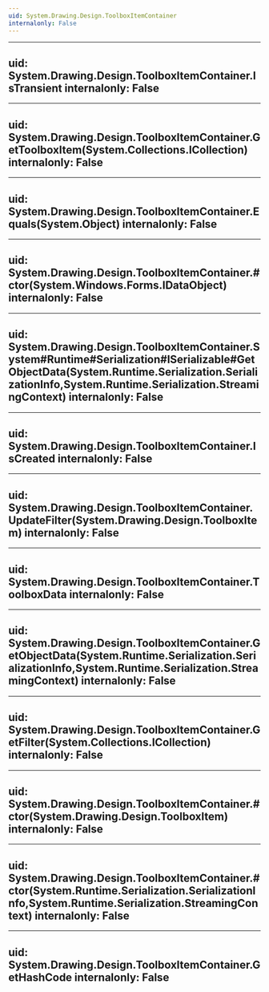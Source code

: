 ```yaml
---
uid: System.Drawing.Design.ToolboxItemContainer
internalonly: False
---
```


---
uid: System.Drawing.Design.ToolboxItemContainer.IsTransient
internalonly: False
---

---
uid: System.Drawing.Design.ToolboxItemContainer.GetToolboxItem(System.Collections.ICollection)
internalonly: False
---

---
uid: System.Drawing.Design.ToolboxItemContainer.Equals(System.Object)
internalonly: False
---

---
uid: System.Drawing.Design.ToolboxItemContainer.#ctor(System.Windows.Forms.IDataObject)
internalonly: False
---

---
uid: System.Drawing.Design.ToolboxItemContainer.System#Runtime#Serialization#ISerializable#GetObjectData(System.Runtime.Serialization.SerializationInfo,System.Runtime.Serialization.StreamingContext)
internalonly: False
---

---
uid: System.Drawing.Design.ToolboxItemContainer.IsCreated
internalonly: False
---

---
uid: System.Drawing.Design.ToolboxItemContainer.UpdateFilter(System.Drawing.Design.ToolboxItem)
internalonly: False
---

---
uid: System.Drawing.Design.ToolboxItemContainer.ToolboxData
internalonly: False
---

---
uid: System.Drawing.Design.ToolboxItemContainer.GetObjectData(System.Runtime.Serialization.SerializationInfo,System.Runtime.Serialization.StreamingContext)
internalonly: False
---

---
uid: System.Drawing.Design.ToolboxItemContainer.GetFilter(System.Collections.ICollection)
internalonly: False
---

---
uid: System.Drawing.Design.ToolboxItemContainer.#ctor(System.Drawing.Design.ToolboxItem)
internalonly: False
---

---
uid: System.Drawing.Design.ToolboxItemContainer.#ctor(System.Runtime.Serialization.SerializationInfo,System.Runtime.Serialization.StreamingContext)
internalonly: False
---

---
uid: System.Drawing.Design.ToolboxItemContainer.GetHashCode
internalonly: False
---
